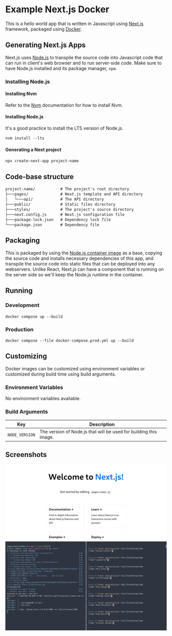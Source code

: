 # Example Next.js Docker

This is a hello world app that is written in Javascript using [Next.js](https://nextjs.org/) framework, packaged using [Docker](https://www.docker.com/).

## Generating Next.js Apps

Next.js uses [Node.js](https://nodejs.org/) to transpile the source code into Javascript code that can run in client's web browser and to run server-side code. Make sure to have Node.js installed and its package manager, `npm`.

### Installing Node.js

#### Installing Nvm

Refer to the [Nvm](https://github.com/nvm-sh/nvm#install--update-script) documentation for how to install Nvm.

#### Installing Node.js

It's a good practice to install the LTS version of Node.js.

```
nvm install --lts
```

#### Generating a Next project

```
npx create-next-app project-name
```

## Code-base structure

```
project-name/           # The project's root directory
├───pages/              # Next.js template and API directory
│   └───api/            # The API directory
├───public/             # Static files directory
├───styles/             # The project's source directory
├───next.config.js      # Next.js configuration file
├───package-lock.json   # Dependency lock file
└───package.json        # Dependency file
```

## Packaging

This is packaged by using the [Node.js container image](https://hub.docker.com/_/node) as a base, copying the source code and installs necessary dependencies of this app, and transpile the source code into static files that can be deployed into any webservers. Unlike React, Next.js can have a component that is running on the server side so we'll keep the Node.js runtime in the container.

## Running

### Development

```
docker compose up --build
```

### Production

```
docker compose --file docker-compose.prod.yml up --build
```

## Customizing

Docker images can be customized using environment variables or customized during build time using build arguments.

### Environment Variables

No environment variables available.

### Build Arguments

| Key | Description |
| --- | --- |
| `NODE_VERSION` | The version of Node.js that will be used for building this image. |

## Screenshots

![Welcome](.assets/next_welcome.png)
![Api](.assets/next_api.png)